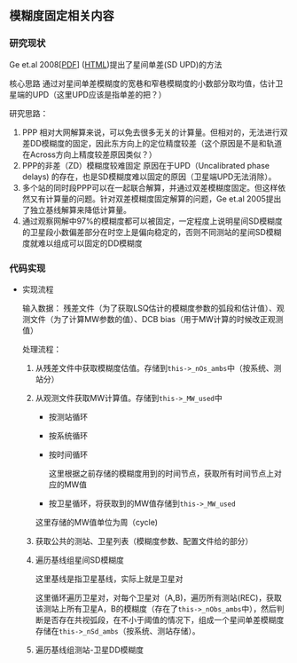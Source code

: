 ## 模糊度固定相关内容

### 研究现状

Ge et.al 2008[[PDF](D:\work\GNSS\实时滤波轨道\Ge2008_Article_ResolutionOfGPSCarrier-phaseAm.pdf)] ([HTML](https://readpaper.com/pdf-annotate/note?noteId=633555761535987712&pdfId=633555715819315200))提出了星间单差(SD UPD)的方法 

核心思路 通过对星间单差模糊度的宽巷和窄巷模糊度的小数部分取均值，估计卫星端的UPD（这里UPD应该是指单差的把？）

研究思路：

1. PPP 相对大网解算来说，可以免去很多无关的计算量。但相对的，无法进行双差DD模糊度的固定，因此东方向上的定位精度较差（这个原因是不是和轨道在Across方向上精度较差原因类似？）
2. PPP的非差（ZD）模糊度较难固定 原因在于UPD（Uncalibrated phase delays) 的存在，也是SD模糊度难以固定的原因（卫星端UPD无法消除）。
3. 多个站的同时段PPP可以在一起联合解算，并通过双差模糊度固定。但这样依然又有计算量的问题。针对双差模糊度固定解算的问题，Ge et.al 2005提出了独立基线解算来降低计算量。
4. 通过观察网解中97%的模糊度都可以被固定，一定程度上说明星间SD模糊度的卫星段小数偏差部分在时空上是偏向稳定的，否则不同测站的星间SD模糊度就难以组成可以固定的DD模糊度

### 代码实现

* 实现流程

  输入数据： 残差文件（为了获取LSQ估计的模糊度参数的弧段和估计值）、观测文件（为了计算MW参数的值）、DCB bias（用于MW计算的时候改正观测值）

  处理流程：

  1. 从残差文件中获取模糊度估值。存储到`this->_nOs_ambs`中（按系统、测站分）

  2. 从观测文件获取MW计算值。存储到`this->_MW_used`中

     * 按测站循环

     * 按系统循环

     * 按时间循环

       这里根据之前存储的模糊度用到的时间节点，获取所有时间节点上对应的MW值

     * 按卫星循环，将获取到的MW值存储到`this->_MW_used`

     这里存储的MW值单位为周（cycle)

  3. 获取公共的测站、卫星列表（模糊度参数、配置文件给的部分）

  4. 遍历基线组星间SD模糊度

     这里基线是指卫星基线，实际上就是卫星对

     这里循环遍历卫星对，对每个卫星对（A,B)，遍历所有测站(REC)，获取该测站上所有卫星A，B的模糊度（存在了`this->_nObs_ambs`中），然后判断是否存在共视弧段，在不小于阈值的情况下，组成一个星间单差模糊度存储在`this->_nSd_ambs`（按系统、测站存储）。

  5. 遍历基线组测站-卫星DD模糊度
